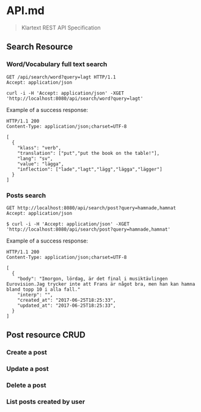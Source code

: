 # API.md #
> Klartext REST API Specification

## Search Resource ##

### Word/Vocabulary full text search ###
    
    GET /api/search/word?query=lagt HTTP/1.1
    Accept: application/json

    curl -i -H 'Accept: application/json' -XGET 'http://localhost:8080/api/search/word?query=lagt'

Example of a success response:

    HTTP/1.1 200 
    Content-Type: application/json;charset=UTF-8

    [
      {
        "klass": "verb",
        "translation": ["put","put the book on the table!"],
        "lang": "sv",
        "value": "lägga",
        "inflection": ["lade","lagt","lägg","lägga","lägger"]
      }
    ]

### Posts search ###

    GET http://localhost:8080/api/search/post?query=hamnade,hamnat
    Accept: application/json
    
    $ curl -i -H 'Accept: application/json' -XGET 'http://localhost:8080/api/search/post?query=hamnade,hamnat' 

Example of a success response:
    
    HTTP/1.1 200 
    Content-Type: application/json;charset=UTF-8
    
    [
      {
        "body": "Imorgon, lördag, är det final i musiktävlingen Eurovision.Jag trycker inte att Frans är något bra, men han kan hamna bland topp 10 i alla fall."
        "interp": "",
        "created_at": "2017-06-25T18:25:33",
        "updated_at": "2017-06-25T18:25:33",
      }
    ]

## Post resource CRUD ##

### Create a post ###

### Update a post ###

### Delete a post ###

### List posts created by user ###

